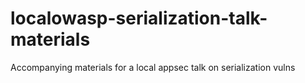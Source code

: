 # localowasp-serialization-talk-materials
Accompanying materials for a local appsec talk on serialization vulns
